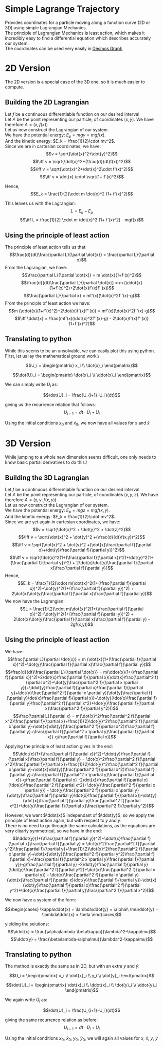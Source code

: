 # Simple Lagrange Trajectory
Provides coordinates for a particle moving along a function curve (2D or 3D) using simple Lagrangian Mechanics.\
The principle of Lagrangian Mechanics is least action, which makes it incredibly easy to find a differential equation which describes accurately our system.\
The coordinates can be used very easily in [Desmos Graph](https://www.desmos.com/calculator).

# 2D Version
The 2D version is a special case of the 3D one, so it is much easier to compute.
## Building the 2D Lagrangian
Let $f$ be a continuous differentiable function on our desired interval.\
Let $A$ be the point representing our particle, of coordinates $(x, y)$. We have therefore $A = (x, f(x))$\
Let us now construct the Lagrangian of our system.\
We have the potential energy: $E_p = mgy = mgf(x)$.\
And the kinetic energy: $E_k = \frac{1}{2}\cdot mv^2$.\
Since we are in cartesian coordinates, we have:\
$$v = \sqrt{\dot{x}^2+\dot{y}^2}$$
$$\iff v = \sqrt{\dot{x}^2+(\frac{d}{dt}f(x))^2}$$
$$\iff v = \sqrt{\dot{x}^2+\dot{x}^2\cdot f'(x)^2}$$
$$\iff v = \dot{x} \cdot \sqrt{1+ f'(x)^2}$$

Hence,  $$E_k = \frac{1}{2}\cdot m \dot{x}^2 (1+ f'(x)^2)$$

This leaves us with the Lagrangian:
$$L = E_k - E_p$$
$$\iff L = \frac{1}{2} \cdot m \dot{x}^2 (1+ f'(x)^2) - mgf(x)$$
## Using the principle of least action
The principle of least action tells us that:
$$\frac{d}{dt}\frac{\partial L}{\partial \dot{x}} = \frac{\partial L}{\partial x}$$
From the Lagrangian, we have:
$$\frac{\partial L}{\partial \dot{x}} = m \dot{x}(1+f'(x)^2)$$
$$\frac{d}{dt}\frac{\partial L}{\partial \dot{x}} = m (\ddot{x}(1+f'(x)^2)+2\dot{x}f'(x)f''(x))$$
$$\frac{\partial L}{\partial x} = mf'(x)(\dot{x}^2f''(x)-g)$$
From the principle of least action we have:
$$m (\ddot{x}(1+f'(x)^2)+2\dot{x}f'(x)f''(x)) = mf'(x)(\dot{x}^2f''(x)-g)$$
$$\iff \ddot{x} = \frac{mf'(x)(\dot{x}^2f''(x)-g) - 2\dot{x}f'(x)f''(x)}{1+f'(x)^2}$$
## Translating to python
While this seems to be an unsolvable, we can easily plot this using python.
First, let us lay the mathematical ground work:\
```math
U_i = \begin{pmatrix} x_i \\ \dot{x}_i \end{pmatrix}
```
```math
\dot{U}_i = \begin{pmatrix} \dot{x}_i \\ \ddot{x}_i \end{pmatrix}
```
We can simply write $\dot{U}_i$ as:
```math
\dot{U}_i = \frac{U_{i+1}-U_i}{dt}
```
giving us the recurrence relation that follows:
$$U_{i+1} = dt \cdot \dot{U}_i + U_i$$

Using the initial conditions $x_0$ and $\dot{x}_0$, we now have all values for $x$ and $\dot{x}$


# 3D Version
While jumping to a whole new dimension seems difficult, one only needs to know basic partial derivatives to do this.\
## Building the 3D Lagrangian
Let $f$ be a continuous differentiable function on our desired interval.\
Let $A$ be the point representing our particle, of coordinates $(x, y, z)$. We have therefore $A = (x, y, f(x,y))$\
Let us now construct the Lagrangian of our system.\
We have the potential energy: $E_p = mgz = mgf(x,y)$.\
And the kinetic energy: $E_k = \frac{1}{2}\cdot mv^2$.\
Since we are yet again in cartesian coordinates, we have:\
$$v = \sqrt{\dot{x}^2 + \dot{y}^2 + \dot{z}^2}$$
$$\iff v = \sqrt{\dot{x}^2 + \dot{y}^2 +(\frac{d}{dt}f(x,y))^2}$$
$$\iff v = \sqrt{\dot{x}^2 + \dot{y}^2 +(\dot{x}\frac{\partial f}{\partial x}+\dot{y}\frac{\partial f}{\partial y})^2}$$
$$\iff v = \sqrt{\dot{x}^2(1+(\frac{\partial f}{\partial x})^2)+\dot{y}^2(1+(\frac{\partial f}{\partial y})^2) + 2\dot{x}\dot{y}\frac{\partial f}{\partial x}\frac{\partial f}{\partial y}}$$
Hence,
$$E_k = \frac{1}{2}\cdot m(\dot{x}^2(1+(\frac{\partial f}{\partial x})^2)+\dot{y}^2(1+(\frac{\partial f}{\partial y})^2) + 2\dot{x}\dot{y}\frac{\partial f}{\partial x}\frac{\partial f}{\partial y})$$
We now have the Lagrangian: 
$$L = \frac{1}{2}\cdot m(\dot{x}^2(1+(\frac{\partial f}{\partial x})^2)+\dot{y}^2(1+(\frac{\partial f}{\partial y})^2) + 2\dot{x}\dot{y}\frac{\partial f}{\partial x}\frac{\partial f}{\partial y} - 2gf(x,y))$$
## Using the principle of least action
We have:
$$\frac{\partial L}{\partial \dot{x}} = m (\dot{x}(1+(\frac{\partial f}{\partial x})^2)+\dot{y}\frac{\partial f}{\partial x}\frac{\partial f}{\partial y})$$
$$\frac{d}{dt}\frac{\partial L}{\partial \dot{x}} = m(\ddot{x}(1+(\frac{\partial f}{\partial x})^2)+2\dot{x}\frac{\partial f}{\partial x}(\dot{x}\frac{\partial^2 f}{\partial x^2}+\dot{y}\frac{\partial^2 f}{\partial x \partial y})+\ddot{y}\frac{\partial f}{\partial x}\frac{\partial f}{\partial y}+\dot{y}\frac{\partial^2 f}{\partial x \partial y}(\dot{y}\frac{\partial f}{\partial y}\dot{x}\frac{\partial f}{\partial x})+\dot{y}(\dot{x}\frac{\partial f}{\partial y}\frac{\partial^2 f}{\partial x^2}+\dot{y}\frac{\partial f}{\partial x}\frac{\partial^2 f}{\partial y^2}))$$
$$\frac{\partial L}{\partial x} = m(\dot{x}^2\frac{\partial^2 f}{\partial x^2}\frac{\partial f}{\partial x}+\frac{1}{2}\dot{y}^2\frac{\partial^2 f}{\partial x \partial y}+\dot{x}\dot{y}(\frac{\partial^2 f}{\partial x^2}\frac{\partial f}{\partial y}+\frac{\partial f}{\partial^2 x \partial y}\frac{\partial f}{\partial x})-g\frac{\partial f}{\partial x})$$

Applying the principle of least action gives in the end:
$$\ddot{x}(1+(\frac{\partial f}{\partial x})^2)+\ddot{y}\frac{\partial f}{\partial x}\frac{\partial f}{\partial y} = \dot{x}^2\frac{\partial^2 f}{\partial x^2}\frac{\partial f}{\partial x}+\frac{1}{2}\dot{y}^2\frac{\partial^2 f}{\partial x \partial y}+\dot{x}\dot{y}(\frac{\partial^2 f}{\partial x^2}\frac{\partial f}{\partial y}+\frac{\partial f}{\partial^2 x \partial y}\frac{\partial f}{\partial x})-g\frac{\partial f}{\partial x} -2\dot{x}\frac{\partial f}{\partial x}(\dot{x}\frac{\partial^2 f}{\partial x^2}+\dot{y}\frac{\partial^2 f}{\partial x \partial y}) - \dot{y}\frac{\partial^2 f}{\partial x \partial y}(\dot{y}\frac{\partial f}{\partial y}\dot{x}\frac{\partial f}{\partial x})-\dot{y}(\dot{x}\frac{\partial f}{\partial y}\frac{\partial^2 f}{\partial x^2}+\dot{y}\frac{\partial f}{\partial x}\frac{\partial^2 f}{\partial y^2})$$

However, we want $\ddot{x}$ independant of $\ddot{y}$, so we apply the principle of least action again, but with respect to $y$ and $\dot{y}$.\
There is no need to go through the same calculations, as the equations are very clearly symmetrical, so we have in the end:
$$\ddot{y}(1+(\frac{\partial f}{\partial y})^2)+\ddot{x}\frac{\partial f}{\partial x}\frac{\partial f}{\partial y} = \dot{y}^2\frac{\partial^2 f}{\partial y^2}\frac{\partial f}{\partial y}+\frac{1}{2}\dot{x}^2\frac{\partial^2 f}{\partial x \partial y}+\dot{x}\dot{y}(\frac{\partial^2 f}{\partial y^2}\frac{\partial f}{\partial x}+\frac{\partial f}{\partial^2 x \partial y}\frac{\partial f}{\partial y})-g\frac{\partial f}{\partial y} -2\dot{y}\frac{\partial f}{\partial y}(\dot{y}\frac{\partial^2 f}{\partial y^2}+\dot{x}\frac{\partial^2 f}{\partial x \partial y}) - \dot{x}\frac{\partial^2 f}{\partial x \partial y}(\dot{x}\frac{\partial f}{\partial x}\dot{y}\frac{\partial f}{\partial y})-\dot{x}(\dot{y}\frac{\partial f}{\partial x}\frac{\partial^2 f}{\partial y^2}+\dot{x}\frac{\partial f}{\partial y}\frac{\partial^2 f}{\partial x^2})$$

We now have a system of the form:
```math
\begin{cases}
\kappa\ddot{x} + \lambda\ddot{y} = \alpha\\
\mu\ddot{y} + \lambda\ddot{x} = \beta
\end{cases}
```
yielding the solutions:
$$\ddot{x} = \frac{\alpha\lambda-\beta\kappa}{\lambda^2-\kappa\mu}$$
$$\ddot{y} = \frac{\beta\lambda-\alpha\mu}{\lambda^2-\kappa\mu}$$
## Translating to python
The method is exactly the same as in 2D, but with an extra $y$ and $\dot{y}$:
```math
U_i = \begin{pmatrix} x_i \\ \dot{x}_i \\ y_i \\ \dot{y}_i \end{pmatrix}
```
```math
\dot{U}_i = \begin{pmatrix} \dot{x}_i \\ \ddot{x}_i \\ \dot{y}_i \\ \ddot{y}_i \end{pmatrix}
```
We again write $\dot{U}_i$ as:
```math
\dot{U}_i = \frac{U_{i+1}-U_i}{dt}
```
giving the same recurrence relation as before:
$$U_{i+1} = dt \cdot \dot{U}_i + U_i$$

Using the initial conditions $x_0$, $\dot{x}_0$, $y_0$, $\dot{y}_0$, we will again all values for $x$, $\dot{x}$, $y$, $\dot{y}$
